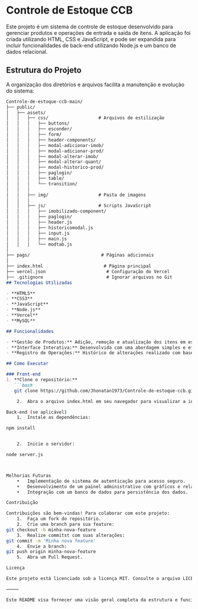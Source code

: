 # Controle de Estoque CCB

Este projeto é um sistema de controle de estoque desenvolvido para gerenciar produtos e operações de entrada e saída de itens. A aplicação foi criada utilizando HTML, CSS e JavaScript, e pode ser expandida para incluir funcionalidades de back-end utilizando Node.js e um banco de dados relacional.

## Estrutura do Projeto

A organização dos diretórios e arquivos facilita a manutenção e evolução do sistema:

```markdown
Controle-de-estoque-ccb-main/
├── public/
│   ├── assets/
│   │   ├── css/                   # Arquivos de estilização
│   │   │   ├── buttons/
│   │   │   ├── esconder/
│   │   │   ├── form/
│   │   │   ├── header-components/
│   │   │   ├── modal-adicionar-imob/
│   │   │   ├── modal-adicionar-prod/
│   │   │   ├── modal-alterar-imob/
│   │   │   ├── modal-alterar-quant/
│   │   │   ├── modal-historico-prod/
│   │   │   ├── paglogin/
│   │   │   ├── table/
│   │   │   └── transition/
│   │   │
│   │   ├── img/                   # Pasta de imagens
│   │   │
│   │   ├── js/                    # Scripts JavaScript
│   │   │   ├── imobilizado-component/
│   │   │   ├── paglogin/
│   │   │   ├── header.js
│   │   │   ├── historicomodal.js
│   │   │   ├── input.js
│   │   │   ├── main.js
│   │   │   └── modtab.js
│
├── pags/                           # Páginas adicionais
│
├── index.html                       # Página principal
├── vercel.json                       # Configuração do Vercel
├── .gitignore                        # Ignorar arquivos no Git
## Tecnologias Utilizadas

- **HTML5**
- **CSS3**
- **JavaScript**
- **Node.js**
- **Vercel**
- **MySQL**

## Funcionalidades

- **Gestão de Produtos:** Adição, remoção e atualização dos itens em estoque.
- **Interface Interativa:** Desenvolvida com uma abordagem simples e eficiente em HTML, CSS e JavaScript.
- **Registro de Operações:** Histórico de alterações realizado com base na identificação do usuário.

## Como Executar

### Front-end
1. **Clone o repositório:**
   ```bash
   git clone https://github.com/Jhonatan1973/Controle-de-estoque-ccb.git

	2.	Abra o arquivo index.html em seu navegador para visualizar a interface.

Back-end (se aplicável)
	1.	Instale as dependências:

npm install


	2.	Inicie o servidor:

node server.js



Melhorias Futuras
	•	Implementação de sistema de autenticação para acesso seguro.
	•	Desenvolvimento de um painel administrativo com gráficos e relatórios.
	•	Integração com um banco de dados para persistência dos dados.

Contribuição

Contribuições são bem-vindas! Para colaborar com este projeto:
	1.	Faça um fork do repositório.
	2.	Crie uma branch para sua feature:
git checkout -b minha-nova-feature
	3.	Realize commitst com suas alterações:
git commit -m 'Minha nova feature'
	4.	Envie a branch:
git push origin minha-nova-feature
	5.	Abra um Pull Request.

Licença

Este projeto está licenciado sob a licença MIT. Consulte o arquivo LICENSE para mais detalhes.

⸻

Este README visa fornecer uma visão geral completa da estrutura e funcionamento do projeto. Se tiver dúvidas ou sugestões, sinta-se à vontade para abrir uma issue ou entrar em contato!
